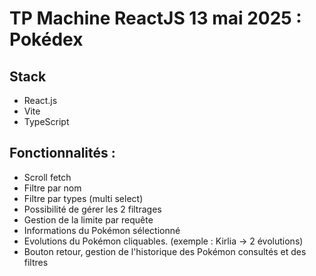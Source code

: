 # TP Machine ReactJS 13 mai 2025 : Pokédex

## Stack

  - React.js
  - Vite
  - TypeScript

## Fonctionnalités :

- Scroll fetch
- Filtre par nom
- Filtre par types (multi select)
- Possibilité de gérer les 2 filtrages
- Gestion de la limite par requête
- Informations du Pokémon sélectionné
- Evolutions du Pokémon cliquables. (exemple : Kirlia -> 2 évolutions)
- Bouton retour, gestion de l'historique des Pokémon consultés et des filtres